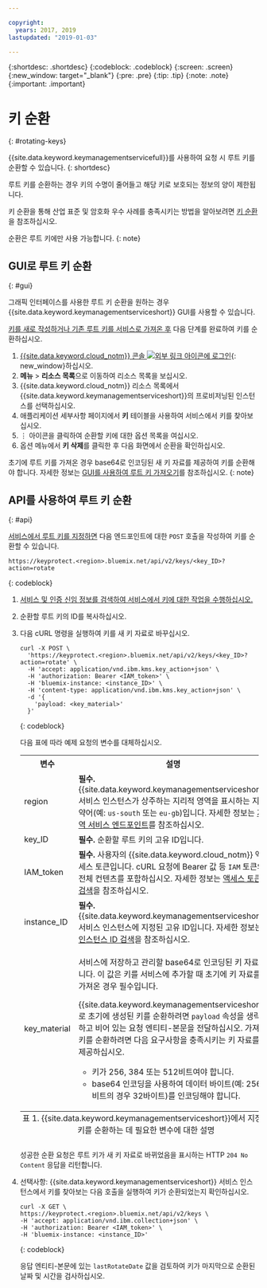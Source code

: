 ```yaml
---

copyright:
  years: 2017, 2019
lastupdated: "2019-01-03"

---
```


{:shortdesc: .shortdesc}
{:codeblock: .codeblock}
{:screen: .screen}
{:new_window: target="_blank"}
{:pre: .pre}
{:tip: .tip}
{:note: .note}
{:important: .important}

# 키 순환
{: #rotating-keys}

{{site.data.keyword.keymanagementservicefull}}를 사용하여 요청 시 루트 키를 순환할 수 있습니다.
{: shortdesc}

루트 키를 순환하는 경우 키의 수명이 줄어들고 해당 키로 보호되는 정보의 양이 제한됩니다.    

키 순환을 통해 산업 표준 및 암호화 우수 사례를 충족시키는 방법을 알아보려면 [키 순환](/docs/services/key-protect/concepts/key-rotation.html)을 참조하십시오.

순환은 루트 키에만 사용 가능합니다.
{: note}

## GUI로 루트 키 순환
{: #gui}

그래픽 인터페이스를 사용한 루트 키 순환을 원하는 경우 {{site.data.keyword.keymanagementserviceshort}} GUI를 사용할 수 있습니다.

[키를 새로 작성하거나 기존 루트 키를 서비스로 가져온 후](/docs/services/key-protect/create-root-keys.html) 다음 단계를 완료하여 키를 순환하십시오.

1. [{{site.data.keyword.cloud_notm}} 콘솔 ![외부 링크 아이콘](../../icons/launch-glyph.svg "외부 링크 아이콘")에 로그인](https://{DomainName}/){: new_window}하십시오.
2. **메뉴** &gt; **리소스 목록**으로 이동하여 리소스 목록을 보십시오.
3. {{site.data.keyword.cloud_notm}} 리소스 목록에서 {{site.data.keyword.keymanagementserviceshort}}의 프로비저닝된 인스턴스를 선택하십시오.
4. 애플리케이션 세부사항 페이지에서 **키** 테이블을 사용하여 서비스에서 키를 찾아보십시오.
5. ⋮ 아이콘을 클릭하여 순환할 키에 대한 옵션 목록을 여십시오.
6. 옵션 메뉴에서 **키 삭제**를 클릭한 후 다음 화면에서 순환을 확인하십시오.

초기에 루트 키를 가져온 경우 base64로 인코딩된 새 키 자료를 제공하여 키를 순환해야 합니다. 자세한 정보는 [GUI를 사용하여 루트 키 가져오기](/docs/services/key-protect/import-root-keys.html#gui)를 참조하십시오.
{: note}

## API를 사용하여 루트 키 순환
{: #api}

[서비스에서 루트 키를 지정하면](/docs/services/key-protect/create-root-keys.html) 다음 엔드포인트에 대한 `POST` 호출을 작성하여 키를 순환할 수 있습니다.

```
https://keyprotect.<region>.bluemix.net/api/v2/keys/<key_ID>?action=rotate
```
{: codeblock}

1. [서비스 및 인증 신임 정보를 검색하여 서비스에서 키에 대한 작업을 수행하십시오.](/docs/services/key-protect/access-api.html)

2. 순환할 루트 키의 ID를 복사하십시오.

4. 다음 cURL 명령을 실행하여 키를 새 키 자료로 바꾸십시오.

    ```cURL
    curl -X POST \
      'https://keyprotect.<region>.bluemix.net/api/v2/keys/<key_ID>?action=rotate' \
      -H 'accept: application/vnd.ibm.kms.key_action+json' \
      -H 'authorization: Bearer <IAM_token>' \
      -H 'bluemix-instance: <instance_ID>' \
      -H 'content-type: application/vnd.ibm.kms.key_action+json' \
      -d '{
        'payload: <key_material>'
      }'
    ```
    {: codeblock}

    다음 표에 따라 예제 요청의 변수를 대체하십시오.

    <table>
      <tr>
        <th>변수</th>
        <th>설명</th>
      </tr>
      <tr>
        <td><varname>region</varname></td>
        <td><strong>필수.</strong> {{site.data.keyword.keymanagementserviceshort}} 서비스 인스턴스가 상주하는 지리적 영역을 표시하는 지역 약어(예: <code>us-south</code> 또는 <code>eu-gb</code>)입니다. 자세한 정보는 <a href="/docs/services/key-protect/regions.html#endpoints">지역 서비스 엔드포인트</a>를 참조하십시오.</td>
      </tr>
      <tr>
        <td><varname>key_ID</varname></td>
        <td><strong>필수.</strong> 순환할 루트 키의 고유 ID입니다.</td>
      </tr>
      <tr>
        <td><varname>IAM_token</varname></td>
        <td><strong>필수.</strong> 사용자의 {{site.data.keyword.cloud_notm}} 액세스 토큰입니다. cURL 요청에 Bearer 값 등 <code>IAM</code> 토큰의 전체 컨텐츠를 포함하십시오. 자세한 정보는 <a href="/docs/services/key-protect/access-api.html#retrieve-token">액세스 토큰 검색</a>을 참조하십시오.</td>
      </tr>
      <tr>
        <td><varname>instance_ID</varname></td>
        <td><strong>필수.</strong> {{site.data.keyword.keymanagementserviceshort}} 서비스 인스턴스에 지정된 고유 ID입니다. 자세한 정보는 <a href="/docs/services/key-protect/access-api.html#retrieve-instance-ID">인스턴스 ID 검색</a>을 참조하십시오.</td>
      </tr>
      <tr>
        <td><varname>key_material</varname></td>
        <td>
          <p>서비스에 저장하고 관리할 base64로 인코딩된 키 자료입니다. 이 값은 키를 서비스에 추가할 때 초기에 키 자료를 가져온 경우 필수입니다.</p>
          <p>{{site.data.keyword.keymanagementserviceshort}}로 초기에 생성된 키를 순환하려면 <code>payload</code> 속성을 생략하고 비어 있는 요청 엔티티-본문을 전달하십시오. 가져온 키를 순환하려면 다음 요구사항을 충족시키는 키 자료를 제공하십시오.</p>
          <p>
            <ul>
              <li>키가 256, 384 또는 512비트여야 합니다.</li>
              <li>base64 인코딩을 사용하여 데이터 바이트(예: 256비트의 경우 32바이트)를 인코딩해야 합니다.</li>
            </ul>
          </p>
        </td>
      </tr>
      <caption style="caption-side:bottom;">표 1. {{site.data.keyword.keymanagementserviceshort}}에서 지정된 키를 순환하는 데 필요한 변수에 대한 설명</caption>
    </table>

    성공한 순환 요청은 루트 키가 새 키 자료로 바뀌었음을 표시하는 HTTP `204 No Content` 응답을 리턴합니다.

4. 선택사항: {{site.data.keyword.keymanagementserviceshort}} 서비스 인스턴스에서 키를 찾아보는 다음 호출을 실행하여 키가 순환되었는지 확인하십시오.

    ```cURL
    curl -X GET \
    https://keyprotect.<region>.bluemix.net/api/v2/keys \
    -H 'accept: application/vnd.ibm.collection+json' \
    -H 'authorization: Bearer <IAM_token>' \
    -H 'bluemix-instance: <instance_ID>'
    ```
    {: codeblock}
  
    응답 엔티티-본문에 있는 `lastRotateDate` 값을 검토하여 키가 마지막으로 순환된 날짜 및 시간을 검사하십시오.
    
